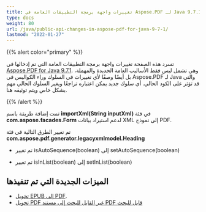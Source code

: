 ```yaml
---
title: تغييرات واجهة برمجة التطبيقات العامة في Aspose.PDF لـ Java 9.7.1
type: docs
weight: 80
url: /java/public-api-changes-in-aspose-pdf-for-java-9-7-1/
lastmod: "2022-01-27"
---
```


{{% alert color="primary" %}}

تسرد هذه الصفحة تغييرات واجهة برمجة التطبيقات العامة التي تم إدخالها في [Aspose.PDF for Java 9.7.1](http://www.aspose.com/community/files/72/java-components/aspose.pdf-for-java/entry600386.aspx). وهي تشمل ليس فقط الأساليب العامة الجديدة والمهملة، بل أيضًا وصفًا لأي تغييرات في السلوك وراء الكواليس في Aspose.PDF لـ Java والتي قد تؤثر على الكود الحالي. أي سلوك جديد يمكن اعتباره تراجعًا ويغير السلوك الحالي مهم بشكل خاص ويتم توثيقه هنا.

{{% /alert %}}

تمت إضافة طريقة باسم **importXml(String inputXml)** في فئة **com.aspose.facades.Form** لدعم استيراد بيانات XML إلى نموذج PDF.

تم تغيير الطرق التالية في فئة **com.aspose.pdf.generator.legacyxmlmodel.Heading**

- تم تغيير isAutoSequence(boolean) إلى setAutoSequence(boolean)

- تم تغيير isInList(boolean) إلى setInList(boolean)

## الميزات الجديدة التي تم تنفيذها

- [تحويل EPUB إلى PDF](http://www.aspose.com/docs/display/pdfjava/Convert+EPUB+File+to+PDF+Format).
- [تحويل PDF غير القابل للبحث إلى مستند PDF قابل للبحث](http://www.aspose.com/docs/display/pdfjava/Converting+non+searchable+PDF+to+searchable+PDF+document)